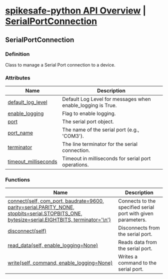 # [spikesafe-python API Overview](/spikesafe_python_lib_docs/README.md) | [SerialPortConnection](/spikesafe_python_lib_docs/SerialPortConnection/README.md)

## SerialPortConnection

### Definition
Class to manage a Serial Port connection to a device.

### Attributes
| Name | Description |
| - | - |
| [default_log_level](/spikesafe_python_lib_docs/SerialPortConnection/default_log_level/README.md) | Default Log Level for messages when enable_logging is True. |
| [enable_logging](/spikesafe_python_lib_docs/SerialPortConnection/enable_logging/README.md) | Flag to enable logging. |
| [port](/spikesafe_python_lib_docs/SerialPortConnection/port/README.md) | The serial port object. |
| [port_name](/spikesafe_python_lib_docs/SerialPortConnection/port_name/README.md) | The name of the serial port (e.g., 'COM3'). |
| [terminator](/spikesafe_python_lib_docs/SerialPortConnection/terminator/README.md) | The line terminator for the serial connection. |
| [timeout_milliseconds](/spikesafe_python_lib_docs/SerialPortConnection/enable_logging/README.md) | Timeout in milliseconds for serial port operations. |

### Functions
| Name | Description |
| - | - |
| [connect(self, com_port, baudrate=9600, parity=serial.PARITY_NONE, stopbits=serial.STOPBITS_ONE, bytesize=serial.EIGHTBITS, terminator='\n')](/spikesafe_python_lib_docs/SerialPortConnection/connect//README.md) | Connects to the specified serial port with given parameters. |
| [disconnect(self)](/spikesafe_python_lib_docs/SerialPortConnection//disconnect/README.md) | Disconnects from the serial port. |
| [read_data(self, enable_logging=None)](/spikesafe_python_lib_docs/SerialPortConnection/read_data/README.md) | Reads data from the serial port. |
| [write(self, command, enable_logging=None)](/spikesafe_python_lib_docs/SerialPortConnection/write/README.md) | Writes a command to the serial port. |